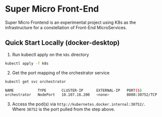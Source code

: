 # Super Micro Front-End

Super Micro Frontend is an experimental project using K8s as the infrastructure for a constellation of Front-End MicroServices.

## Quick Start Locally (docker-desktop)

1. Run kubectl apply on the `k8s` directory

```bash
kubectl apply -f k8s
```

2. Get the port mapping of the orchestrator service

```bash
kubectl get svc orchestrator
```

```bash
NAME           TYPE       CLUSTER-IP      EXTERNAL-IP   PORT(S)          AGE
orchestrator   NodePort   10.107.16.200   <none>        8080:30752/TCP   8m
```

3. Access the pod(s) via `http://kubernetes.docker.internal:30752/`. Where `30752` is the port pulled from the step above.
